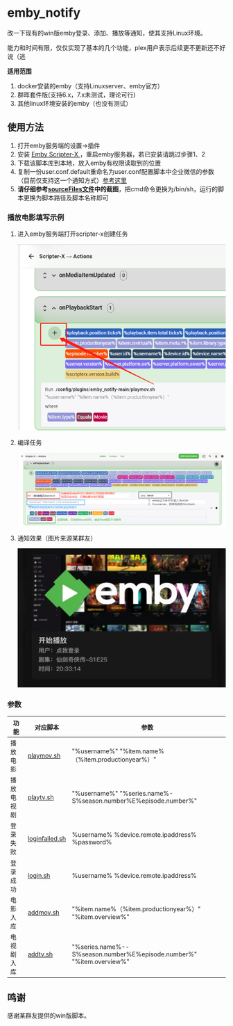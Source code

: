 # emby_notify
改一下现有的win版emby登录、添加、播放等通知，使其支持Linux环境。

能力和时间有限，仅仅实现了基本的几个功能，plex用户表示后续更不更新还不好说（逃

**适用范围**

1. docker安装的emby（支持Linuxserver、emby官方）
2. 群晖套件版(支持6.x，7.x未测试，理论可行)
3. 其他linux环境安装的emby（也没有测试）

## 使用方法

1. 打开emby服务端的设置->插件
2. 安装 [Emby Scripter-X ](https://github.com/AnthonyMusgrove/Emby-ScripterX "Emby Scripter-X ") ，重启emby服务器，若已安装请跳过步骤1、2
3. 下载该脚本库到本地，放入emby有权限读取到的位置
3. 复制一份user.conf.default重命名为user.conf配置脚本中企业微信的参数（目前仅支持这一个通知方式）[参考这里](http://note.youdao.com/s/HMiudGkb "参考这里")
3. **请仔细参考[sourceFiles文件](https://github.com/Qliangw/emby_notify/tree/main/sourceFiles "sourceFiles文件")中的截图**，把cmd命令更换为/bin/sh，运行的脚本更换为脚本路径及脚本名称即可

### 播放电影填写示例

1. 进入emby服务端打开scripter-x创建任务

   ![](https://raw.githubusercontent.com/Qliangw/emby_notify/main/pic/step1.png)



2. 编译任务

   ![](https://raw.githubusercontent.com/Qliangw/emby_notify/main/pic/step2.png)

3. 通知效果（图片来源某群友）

   ![](https://raw.githubusercontent.com/Qliangw/emby_notify/main/pic/step3.png)

### 参数
|功能|对应脚本|参数|
|---|---|---|
|播放电影 | [playmov.sh](https://github.com/Qliangw/emby_notify/blob/main/playmov.sh) | "%username%" "%item.name%（%item.productionyear%）"|
|播放电视剧| [playtv.sh](https://github.com/Qliangw/emby_notify/blob/main/playtv.sh) |"%username%" "%series.name%-S%season.number%E%episode.number%"|
|登录失败 | [loginfailed.sh](https://github.com/Qliangw/emby_notify/blob/main/loginfailed.sh) | %username% %device.remote.ipaddress% %password%|
|登录成功| [login.sh](https://github.com/Qliangw/emby_notify/blob/main/login.sh) |%username% %device.remote.ipaddress%|
|电影入库|[addmov.sh](https://github.com/Qliangw/emby_notify/blob/main/addmov.sh)|"%item.name%（%item.productionyear%）" "%item.overview%"|
|电视剧入库|[addtv.sh](https://github.com/Qliangw/emby_notify/blob/main/addtv.sh)|"%series.name%--S%season.number%E%episode.number%" "%item.overview%"|



## 鸣谢

感谢某群友提供的win版脚本。
